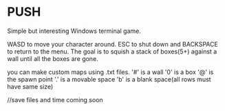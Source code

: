 # PUSH
Simple but interesting Windows terminal game.

WASD to move your character around. ESC to shut down and BACKSPACE to return to the menu.
The goal is to squish a stack of boxes(5+) against a wall until all the boxes are gone.

you can make custom maps using .txt files.
'#' is a wall
'0' is a box
'@' is the spawn point
'.' is a movable space
'b' is a blank space(all rows must have same size)

//save files and time coming soon


